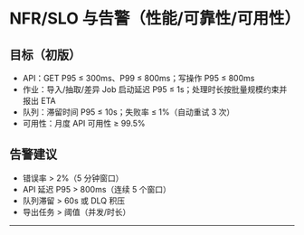 # NFR/SLO 与告警（性能/可靠性/可用性）

## 目标（初版）
- API：GET P95 ≤ 300ms、P99 ≤ 800ms；写操作 P95 ≤ 800ms
- 作业：导入/抽取/差异 Job 启动延迟 P95 ≤ 1s；处理时长按批量规模约束并报出 ETA
- 队列：滞留时间 P95 ≤ 10s；失败率 ≤ 1%（自动重试 3 次）
- 可用性：月度 API 可用性 ≥ 99.5%

## 告警建议
- 错误率 > 2%（5 分钟窗口）
- API 延迟 P95 > 800ms（连续 5 个窗口）
- 队列滞留 > 60s 或 DLQ 积压
- 导出任务 > 阈值（并发/时长）

---
